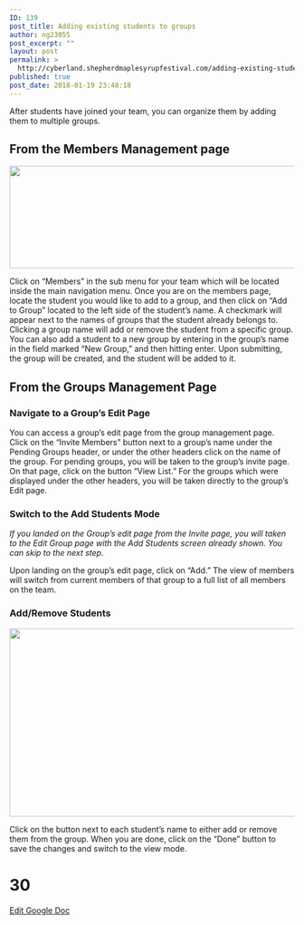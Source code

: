 ```yaml
---
ID: 139
post_title: Adding existing students to groups
author: ng23055
post_excerpt: ""
layout: post
permalink: >
  http://cyberland.shepherdmaplesyrupfestival.com/adding-existing-students-to-groups
published: true
post_date: 2018-01-19 23:48:18
---
```

After students have joined your team, you can organize them by adding them to multiple groups.
<h2>From the Members Management page</h2>
<img title="" src="http://cyberland.shepherdmaplesyrupfestival.com/wp-content/uploads/2018/01/null.png" alt="" width="624" height="181" />

Click on “Members” in the sub menu for your team which will be located inside the main navigation menu. Once you are on the members page, locate the student you would like to add to a group, and then click on “Add to Group” located to the left side of the student’s name. A checkmark will appear next to the names of groups that the student already belongs to. Clicking a group name will add or remove the student from a specific group. You can also add a student to a new group by entering in the group’s name in the field marked “New Group,” and then hitting enter. Upon submitting, the group will be created, and the student will be added to it.
<h2>From the Groups Management Page</h2>
<h3>Navigate to a Group’s Edit Page</h3>
You can access a group’s edit page from the group management page. Click on the “Invite Members” button next to a group’s name under the Pending Groups header, or under the other headers click on the name of the group. For pending groups, you will be taken to the group’s invite page. On that page, click on the button “View List.” For the groups which were displayed under the other headers, you will be taken directly to the group’s Edit page.
<h3>Switch to the Add Students Mode</h3>
<i>If you landed on the Group’s edit page from the Invite page, you will taken to the Edit Group page with the Add Students screen already shown. You can skip to the next step.</i>

Upon landing on the group’s edit page, click on “Add.” The view of members will switch from current members of that group to a full list of all members on the team.
<h3>Add/Remove Students</h3>
<img title="" src="http://cyberland.shepherdmaplesyrupfestival.com/wp-content/uploads/2018/01/null-1.png" alt="" width="624" height="332" />

Click on the button next to each student’s name to either add or remove them from the group. When you are done, click on the “Done” button to save the changes and switch to the view mode.

# 30 #

<a href="https://docs.google.com/document/d/1V2taYfn2hKb8C_DtnlAaTk-Y7LuGla0nSCYOVFhG0dA/edit?usp=sharing">Edit Google Doc</a>